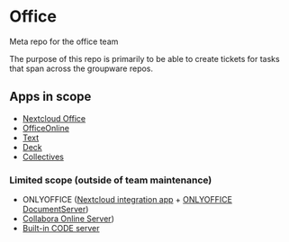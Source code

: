  # Office
 
 Meta repo for the office team 
 
 The purpose of this repo is primarily to be able to create tickets for tasks that span across the groupware repos.
 
 ## Apps in scope

* [Nextcloud Office](https://github.com/nextcloud/richdocuments)
* [OfficeOnline](https://github.com/nextcloud/officeonline)
* [Text](https://github.com/nextcloud/text)
* [Deck](https://github.com/nextcloud/deck)
* [Collectives](https://gitlab.com/collectivecloud/collectives)

### Limited scope (outside of team maintenance)

* ONLYOFFICE ([Nextcloud integration app](https://github.com/ONLYOFFICE/onlyoffice-nextcloud/) + [ONLYOFFICE DocumentServer](https://www.onlyoffice.com/))
* [Collabora Online Server](https://www.collaboraoffice.com/de/collabora-online/))
* [Built-in CODE server](https://github.com/CollaboraOnline/richdocumentscode)
